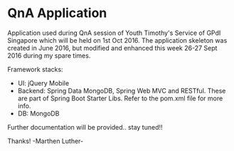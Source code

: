 # QnA Application
Application used during QnA session of Youth Timothy's Service of GPdI Singapore which will be held on 1st Oct 2016.
The application skeleton was created in June 2016, but modified and enhanced this week 26-27 Sept 2016 during my spare times.

Framework stacks:
- UI: jQuery Mobile
- Backend: Spring Data MongoDB, Spring Web MVC and RESTful. These are part of Spring Boot Starter Libs. Refer to the pom.xml file for more info.
- DB: MongoDB


Further documentation will be provided.. stay tuned!!

Thanks!
-Marthen Luther-
